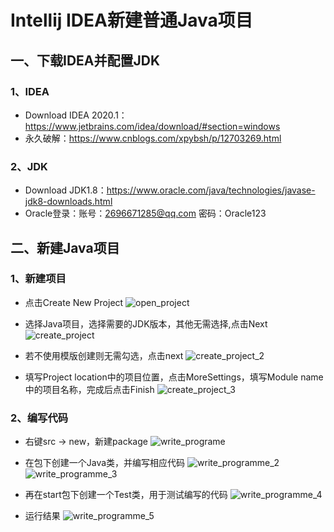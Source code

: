# Intellij IDEA新建普通Java项目

## 一、下载IDEA并配置JDK

### 1、IDEA

* Download IDEA 2020.1：<https://www.jetbrains.com/idea/download/#section=windows>
* 永久破解：https://www.cnblogs.com/xpybsh/p/12703269.html
### 2、JDK
* Download JDK1.8：<https://www.oracle.com/java/technologies/javase-jdk8-downloads.html>
* Oracle登录：账号：2696671285@qq.com  密码：Oracle123
## 二、新建Java项目

### 1、新建项目
* 点击Create New Project
![open_project](JavaPic/open_project.png)

* 选择Java项目，选择需要的JDK版本，其他无需选择,点击Next
![create_project](JavaPic/create_project_1.png)

* 若不使用模版创建则无需勾选，点击next
![create_project_2](JavaPic/create_project_2.png)

* 填写Project location中的项目位置，点击MoreSettings，填写Module name中的项目名称，完成后点击Finish
![create_project_3](JavaPic/create_project_3.png)

### 2、编写代码
* 右键src -> new，新建package
![write_programe](JavaPic/write_programme_1.png)

* 在包下创建一个Java类，并编写相应代码
![write_programme_2](JavaPic/write_programme_2.png)
![write_programme_3](JavaPic/write_programme_3.png)

* 再在start包下创建一个Test类，用于测试编写的代码
![write_programme_4](JavaPic/write_programme_4.png)

* 运行结果
![write_programme_5](JavaPic/write_programme_5.png)